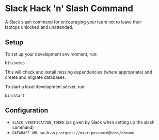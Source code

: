 # Slack Hack 'n' Slash Command

A Slack slash command for encouraging your team not to leave their laptops unlocked and unattended.

## Setup

To set up your development environment, run:

    bin/setup

This will check and install missing dependencies (where appropriate) and create and migrate databases.

To start a local development server, run:

    bin/start

## Configuration

* `SLACK_VERIFICATION_TOKEN` (as given by Slack when setting up the slash command)
* `DATABASE_URL` such as `postgres://user:password@host/dbname`
